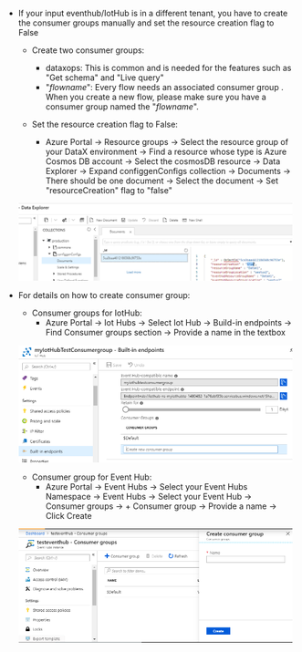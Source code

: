 
 - If your input eventhub/IotHub is in a different tenant, you have to create the consumer groups manually and set the resource creation flag to False
	- Create two consumer groups: 
		- dataxops: This is common and is needed for the features such as "Get schema" and "Live query"
		- "_flowname_": Every flow needs an associated consumer group . When you create a new flow, please make sure you have a consumer group named the "_flowname_".
		
	- Set the resource creation flag to False:
		- Azure Portal -> Resource groups -> Select the resource group of your DataX environment -> Find a resource whose type is Azure Cosmos DB account -> Select the cosmosDB resource -> Data Explorer -> Expand configgenConfigs collection -> Documents -> There should be one document -> Select the document -> Set "resourceCreation" flag to "false"

	![resourceCreationFalse](./tutorials/images/resourceCreationFalse.png)
	
- For details on how to create consumer group:
   - Consumer groups for IotHub:
      - Azure Portal -> Iot Hubs -> Select Iot Hub -> Build-in endpoints -> Find Consumer groups section -> Provide a name in the textbox
		
	![resourceCreationFalse](./tutorials/images/iotHubConsumerGroup.png)

   - Consumer group for Event Hub: 
      - Azure Portal -> Event Hubs -> Select your Event Hubs Namespace -> Event Hubs -> Select your Event Hub -> Consumer groups -> + Consumer group -> Provide a name -> Click Create
		
	![resourceCreationFalse](./tutorials/images/eventHubConsumerGroup.png)
		
